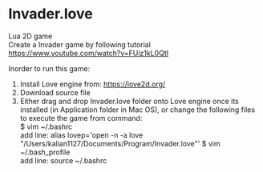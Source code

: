 # Invader.love   
Lua 2D game   
Create a Invader game by following tutorial https://www.youtube.com/watch?v=FUiz1kL0QtI


Inorder to run this game:   
1. Install Love engine from: https://love2d.org/   
2. Download source file   
3. Either drag and drop Invader.love folder onto Love engine once its installed (in Application folder in Mac OS), or change the following files to execute the game from command:   
$ vim ~/.bashrc   
	add line: alias lovep='open -n -a love "/Users/kalian1127/Documents/Program/Invader.love"'
$ vim ~/.bash_profile   
	add line: source ~/.bashrc

